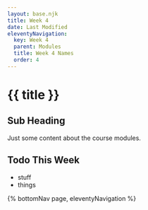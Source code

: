 ```yaml
---
layout: base.njk
title: Week 4
date: Last Modified
eleventyNavigation:
  key: Week 4
  parent: Modules
  title: Week 4 Names
  order: 4
---
```


# {{ title }}

## Sub Heading

Just some content about the course modules.

## Todo This Week

- stuff
- things

{% bottomNav page, eleventyNavigation %}
